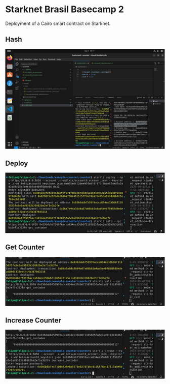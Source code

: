 # Starknet Brasil Basecamp 2

Deployment of a Cairo smart contract on Starknet.

## Hash

![Class hash declared](./images/screenshot1.png)

## Deploy

![Contract Deploy](./images/new_deploy.png)

## Get Counter

![Contract Deploy](./images/get_counter.png)

## Increase Counter

![Contract Deploy](./images/increase_counter.png)